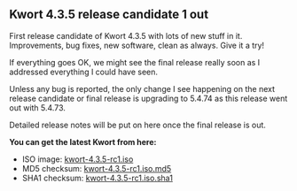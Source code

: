 ## Kwort 4.3.5 release candidate 1 out

First release candidate of Kwort 4.3.5 with lots of new stuff in it. Improvements, bug fixes, new software, clean as always. Give it a try!

If everything goes OK, we might see the final release really soon as I addressed everything I could have seen.

Unless any bug is reported, the only change I see happening on the next release candidate or final release is upgrading to 5.4.74 as this release went out with 5.4.73.

Detailed release notes will be put on here once the final release is out.

**You can get the latest Kwort from here:**

* ISO image: [kwort-4.3.5-rc1.iso](https://u217055-sub1:QkOK8B4n6VgzXr9H@u217055-sub1.your-storagebox.de/kwort-4.3.5-rc1.iso)
* MD5 checksum: [kwort-4.3.5-rc1.iso.md5](https://u217055-sub1:QkOK8B4n6VgzXr9H@u217055-sub1.your-storagebox.de/kwort-4.3.5-rc1.iso.md5)
* SHA1 checksum: [kwort-4.3.5-rc1.iso.sha1](https://u217055-sub1:QkOK8B4n6VgzXr9H@u217055-sub1.your-storagebox.de/kwort-4.3.5-rc1.iso.sha1)

